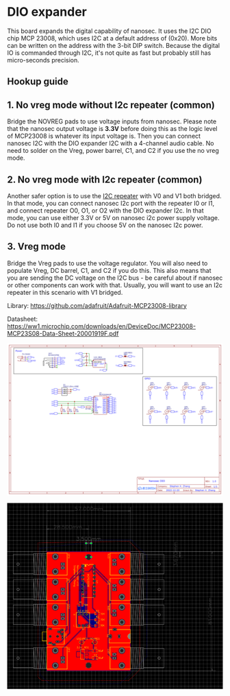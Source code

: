 # DIO expander
This board expands the digital capability of nanosec. It uses the I2C DIO chip MCP 23008, which uses I2C at a default address of (0x20). More bits can be written on the address with the 3-bit DIP switch. Because the digital IO is commanded through I2C, it's not quite as fast but probably still has micro-seconds precision.

## Hookup guide
## 1. No vreg mode without I2c repeater (common)
Bridge the NOVREG pads to use voltage inputs from nanosec. Please note that the nanosec output voltage is **3.3V** before doing this as the logic level of MCP23008 is whatever its input voltage is. Then you can connect nanosec I2C with the DIO expander I2C with a 4-channel audio cable. No need to solder on the Vreg, power barrel, C1, and C2 if you use the no vreg mode.

## 2. No vreg mode with I2c repeater (common)
Another safer option is to use the [I2C repeater](https://github.com/xzhang03/NidaqGUI/tree/master/PCBs/I2C%20repeater) with V0 and V1 both bridged. In that mode, you can connect nanosec I2c port with the repeater I0 or I1, and connect repeater O0, O1, or O2 with the DIO expander I2c. In that mode, you can use either 3.3V or 5V on nanosec i2c power supply voltage. Do not use both I0 and I1 if you choose 5V on the nanosec I2c power.

## 3. Vreg mode
Bridge the Vreg pads to use the voltage regulator. You will also need to populate Vreg, DC barrel, C1, and C2 if you do this. This also means that you are sending the DC voltage on the I2C bus - be careful about if nanosec or other components can work with that. Usually, you will want to use an I2c repeater in this scenario with V1 bridged.

Library: https://github.com/adafruit/Adafruit-MCP23008-library

Datasheet: https://ww1.microchip.com/downloads/en/DeviceDoc/MCP23008-MCP23S08-Data-Sheet-20001919F.pdf

![Schematic](./Schematic_Nanosec%20DIO_2023-01-03.png)

![Footprint](https://github.com/xzhang03/NidaqGUI/blob/master/PCBs/DIO%20expander/DIO%20footprint.PNG)
